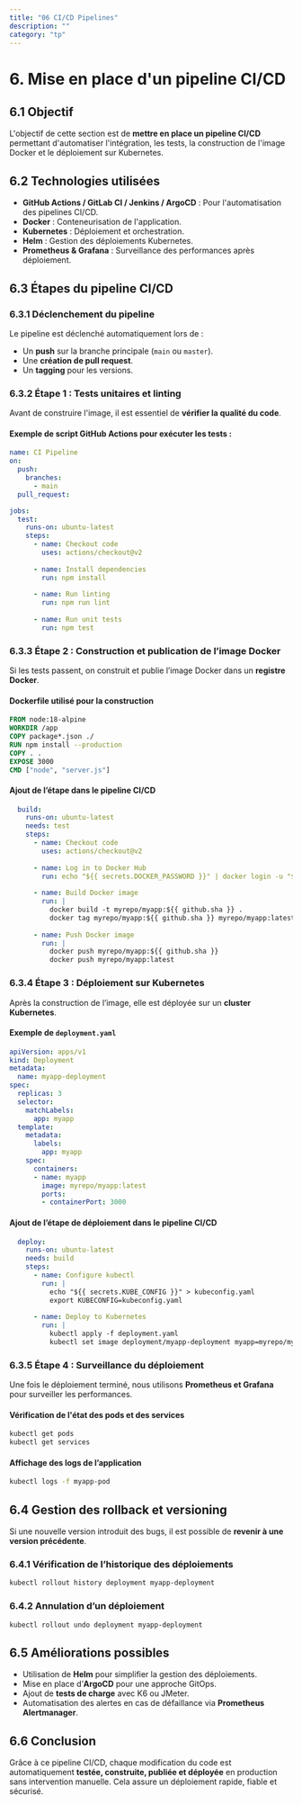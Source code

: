 ```yaml
---
title: "06 CI/CD Pipelines"
description: ""
category: "tp"
---
```


# 6. Mise en place d'un pipeline CI/CD

## 6.1 Objectif
L'objectif de cette section est de **mettre en place un pipeline CI/CD** permettant d'automatiser l'intégration, les tests, la construction de l'image Docker et le déploiement sur Kubernetes.

## 6.2 Technologies utilisées
- **GitHub Actions / GitLab CI / Jenkins / ArgoCD** : Pour l'automatisation des pipelines CI/CD.
- **Docker** : Conteneurisation de l'application.
- **Kubernetes** : Déploiement et orchestration.
- **Helm** : Gestion des déploiements Kubernetes.
- **Prometheus & Grafana** : Surveillance des performances après déploiement.

## 6.3 Étapes du pipeline CI/CD

### 6.3.1 Déclenchement du pipeline
Le pipeline est déclenché automatiquement lors de :
- Un **push** sur la branche principale (`main` ou `master`).
- Une **création de pull request**.
- Un **tagging** pour les versions.

### 6.3.2 Étape 1 : Tests unitaires et linting
Avant de construire l'image, il est essentiel de **vérifier la qualité du code**.

#### Exemple de script GitHub Actions pour exécuter les tests :
```yaml
name: CI Pipeline
on:
  push:
    branches:
      - main
  pull_request:

jobs:
  test:
    runs-on: ubuntu-latest
    steps:
      - name: Checkout code
        uses: actions/checkout@v2
      
      - name: Install dependencies
        run: npm install
      
      - name: Run linting
        run: npm run lint
      
      - name: Run unit tests
        run: npm test
```

### 6.3.3 Étape 2 : Construction et publication de l’image Docker
Si les tests passent, on construit et publie l’image Docker dans un **registre Docker**.

#### Dockerfile utilisé pour la construction
```dockerfile
FROM node:18-alpine
WORKDIR /app
COPY package*.json ./
RUN npm install --production
COPY . .
EXPOSE 3000
CMD ["node", "server.js"]
```

#### Ajout de l’étape dans le pipeline CI/CD
```yaml
  build:
    runs-on: ubuntu-latest
    needs: test
    steps:
      - name: Checkout code
        uses: actions/checkout@v2
      
      - name: Log in to Docker Hub
        run: echo "${{ secrets.DOCKER_PASSWORD }}" | docker login -u "${{ secrets.DOCKER_USERNAME }}" --password-stdin
      
      - name: Build Docker image
        run: |
          docker build -t myrepo/myapp:${{ github.sha }} .
          docker tag myrepo/myapp:${{ github.sha }} myrepo/myapp:latest
      
      - name: Push Docker image
        run: |
          docker push myrepo/myapp:${{ github.sha }}
          docker push myrepo/myapp:latest
```

### 6.3.4 Étape 3 : Déploiement sur Kubernetes
Après la construction de l’image, elle est déployée sur un **cluster Kubernetes**.

#### Exemple de `deployment.yaml`
```yaml
apiVersion: apps/v1
kind: Deployment
metadata:
  name: myapp-deployment
spec:
  replicas: 3
  selector:
    matchLabels:
      app: myapp
  template:
    metadata:
      labels:
        app: myapp
    spec:
      containers:
      - name: myapp
        image: myrepo/myapp:latest
        ports:
        - containerPort: 3000
```

#### Ajout de l’étape de déploiement dans le pipeline CI/CD
```yaml
  deploy:
    runs-on: ubuntu-latest
    needs: build
    steps:
      - name: Configure kubectl
        run: |
          echo "${{ secrets.KUBE_CONFIG }}" > kubeconfig.yaml
          export KUBECONFIG=kubeconfig.yaml
      
      - name: Deploy to Kubernetes
        run: |
          kubectl apply -f deployment.yaml
          kubectl set image deployment/myapp-deployment myapp=myrepo/myapp:${{ github.sha }}
```

### 6.3.5 Étape 4 : Surveillance du déploiement
Une fois le déploiement terminé, nous utilisons **Prometheus et Grafana** pour surveiller les performances.

#### Vérification de l'état des pods et des services
```bash
kubectl get pods
kubectl get services
```

#### Affichage des logs de l’application
```bash
kubectl logs -f myapp-pod
```

## 6.4 Gestion des rollback et versioning
Si une nouvelle version introduit des bugs, il est possible de **revenir à une version précédente**.

### 6.4.1 Vérification de l’historique des déploiements
```bash
kubectl rollout history deployment myapp-deployment
```

### 6.4.2 Annulation d’un déploiement
```bash
kubectl rollout undo deployment myapp-deployment
```

## 6.5 Améliorations possibles
- Utilisation de **Helm** pour simplifier la gestion des déploiements.
- Mise en place d’**ArgoCD** pour une approche GitOps.
- Ajout de **tests de charge** avec K6 ou JMeter.
- Automatisation des alertes en cas de défaillance via **Prometheus Alertmanager**.

## 6.6 Conclusion
Grâce à ce pipeline CI/CD, chaque modification du code est automatiquement **testée, construite, publiée et déployée** en production sans intervention manuelle. Cela assure un déploiement rapide, fiable et sécurisé.